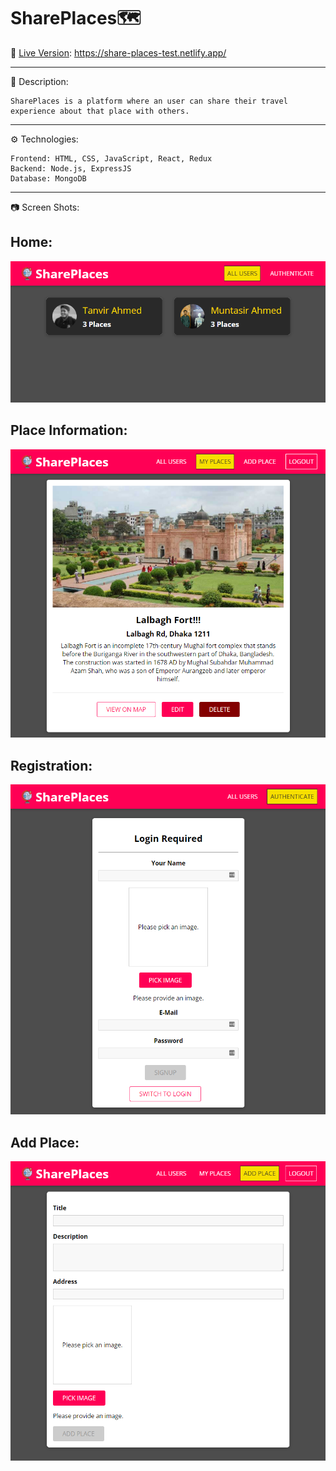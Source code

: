 # SharePlaces🗺️

🚀 [Live Version](https://share-places-test.netlify.app/ "SharePlaces"): https://share-places-test.netlify.app/

---

📃 Description:

    SharePlaces is a platform where an user can share their travel experience about that place with others.

---

⚙️ Technologies:

    Frontend: HTML, CSS, JavaScript, React, Redux
    Backend: Node.js, ExpressJS
    Database: MongoDB

---

📷 Screen Shots:

## **Home:**

![SharePlace: PlaceInfo](./readme/home-page.png)

## **Place Information:**

![Markdown Logo](./readme/place-info.png)

## **Registration:**

![Markdown Logo](./readme/registration.png)

## **Add Place:**

![Markdown Logo](./readme/add-place.png)
